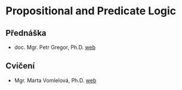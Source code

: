 ﻿# Propositional and Predicate Logic
## Přednáška

- doc. Mgr. Petr Gregor, Ph.D. [web](http://ktiml.mff.cuni.cz/~gregor/logika/)

## Cvičení

- Mgr. Marta Vomlelová, Ph.D. [web](http://ktiml.mff.cuni.cz/~marta/logika.html)

